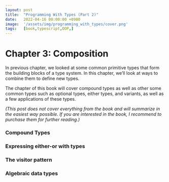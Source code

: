```yaml
---
layout: post
title:  "Programming With Types (Part 2)"
date:   2022-04-16 00:00:00 +0900
image:  '/assets/img/programming_with_types/cover.png'
tags:   [book,typescript,OOP,]
---
```


# Chapter 3: Composition

In previous chapter, we looked at some common primitive types that form the building
blocks of a type system. In this chapter, we’ll look at ways to combine them to
define new types.

The chapter of this book will cover compound types as well as other some common types such as optional types, either types,
and variants, as well as a few applications of these types.

*(This post does not cover everything from the book and will summarize in the easiest way possible. If you are interested in the book, I recommend to purchase them for further reading.)*

### Compound Types

### Expressing either-or with types

### The visitor pattern

### Algebraic data types

